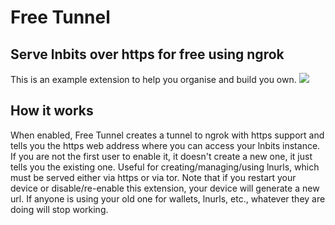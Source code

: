 <h1>Free Tunnel</h1>
<h2>Serve lnbits over https for free using ngrok</h2>
This is an example extension to help you organise and build you own.

<img src="https://i.ibb.co/QfDD4FS/Screenshot-2021-07-02-7-28-35-AM.png">

<h2>How it works</h2>

When enabled, Free Tunnel creates a tunnel to ngrok with https support and tells you the https web address where you can access your lnbits instance. If you are not the first user to enable it, it doesn't create a new one, it just tells you the existing one. Useful for creating/managing/using lnurls, which must be served either via https or via tor. Note that if you restart your device or disable/re-enable this extension, your device will generate a new url. If anyone is using your old one for wallets, lnurls, etc., whatever they are doing will stop working.
